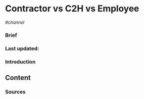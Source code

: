 # Contractor vs C2H vs Employee

*#channel*

### Brief

### Last updated:

### Introduction

## Content

### Sources
